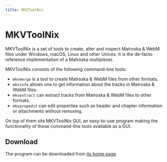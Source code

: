 ```yaml
---
title: MKVToolNix
---
```

# MKVToolNix

MKVToolNix is a set of tools to create, alter and inspect Matroska &
WebM files under Windows, macOS, Linux and other Unices. It is the
de-facto reference implementation of a Matroska multiplexer.

MKVToolNix consists of the following command-line tools:

* `mkvmerge` is a tool to create Matroska & WebM files from other formats.
* `mkvinfo` allows one to get information about the tracks in Matroska & WebM files.
* `mkvextract` can extract tracks from Matroska & WebM files to other formats.
* `mkvpropedit` can edit properties such as header and chapter
  information or attachments without remuxing.

On top of them sits MKVToolNix GUI, an easy-to-use program making the
functionality of those command-line tools available as a GUI.

## Download

The program can be downloaded from [its home page](https://mkvtoolnix.download/)
